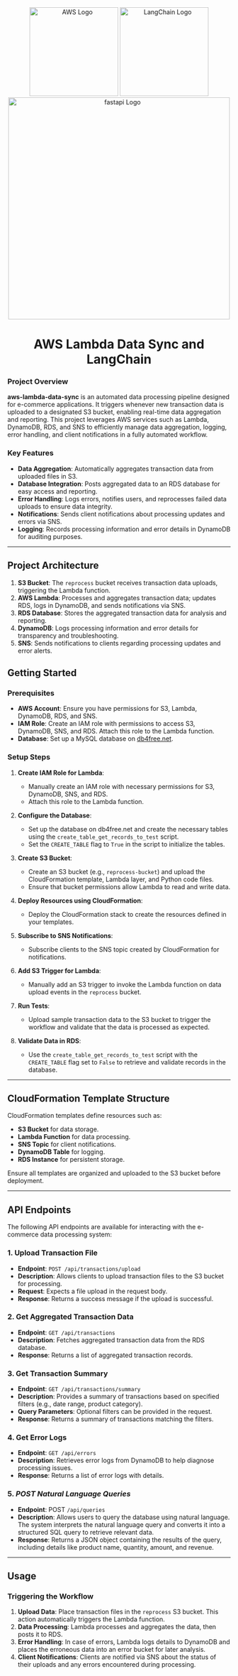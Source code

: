 <div style="text-align: center;">
    <img src="https://upload.wikimedia.org/wikipedia/commons/9/93/Amazon_Web_Services_Logo.svg" alt="AWS Logo" width="200"/>
    <img src="https://api.nuget.org/v3-flatcontainer/langchain/0.15.2/icon" alt="LangChain Logo" width="200"/>
    <img src="https://fastapi.tiangolo.com/img/logo-margin/logo-teal.png" alt="fastapi Logo" width="500"/>
    <h1>AWS Lambda Data Sync and LangChain</h1>
</div>



### Project Overview
**aws-lambda-data-sync** is an automated data processing pipeline designed for e-commerce applications. It triggers whenever new transaction data is uploaded to a designated S3 bucket, enabling real-time data aggregation and reporting. This project leverages AWS services such as Lambda, DynamoDB, RDS, and SNS to efficiently manage data aggregation, logging, error handling, and client notifications in a fully automated workflow.

### Key Features
- **Data Aggregation**: Automatically aggregates transaction data from uploaded files in S3.
- **Database Integration**: Posts aggregated data to an RDS database for easy access and reporting.
- **Error Handling**: Logs errors, notifies users, and reprocesses failed data uploads to ensure data integrity.
- **Notifications**: Sends client notifications about processing updates and errors via SNS.
- **Logging**: Records processing information and error details in DynamoDB for auditing purposes.

---

## Project Architecture
1. **S3 Bucket**: The `reprocess` bucket receives transaction data uploads, triggering the Lambda function.
2. **AWS Lambda**: Processes and aggregates transaction data; updates RDS, logs in DynamoDB, and sends notifications via SNS.
3. **RDS Database**: Stores the aggregated transaction data for analysis and reporting.
4. **DynamoDB**: Logs processing information and error details for transparency and troubleshooting.
5. **SNS**: Sends notifications to clients regarding processing updates and error alerts.

## Getting Started

### Prerequisites
- **AWS Account**: Ensure you have permissions for S3, Lambda, DynamoDB, RDS, and SNS.
- **IAM Role**: Create an IAM role with permissions to access S3, DynamoDB, SNS, and RDS. Attach this role to the Lambda function.
- **Database**: Set up a MySQL database on [db4free.net](https://www.db4free.net/).
  
### Setup Steps

1. **Create IAM Role for Lambda**:
   - Manually create an IAM role with necessary permissions for S3, DynamoDB, SNS, and RDS.
   - Attach this role to the Lambda function.

2. **Configure the Database**:
   - Set up the database on db4free.net and create the necessary tables using the `create_table_get_records_to_test` script.
   - Set the `CREATE_TABLE` flag to `True` in the script to initialize the tables.

3. **Create S3 Bucket**:
   - Create an S3 bucket (e.g., `reprocess-bucket`) and upload the CloudFormation template, Lambda layer, and Python code files.
   - Ensure that bucket permissions allow Lambda to read and write data.

4. **Deploy Resources using CloudFormation**:
   - Deploy the CloudFormation stack to create the resources defined in your templates.

5. **Subscribe to SNS Notifications**:
   - Subscribe clients to the SNS topic created by CloudFormation for notifications.

6. **Add S3 Trigger for Lambda**:
   - Manually add an S3 trigger to invoke the Lambda function on data upload events in the `reprocess` bucket.

7. **Run Tests**:
   - Upload sample transaction data to the S3 bucket to trigger the workflow and validate that the data is processed as expected.

8. **Validate Data in RDS**:
   - Use the `create_table_get_records_to_test` script with the `CREATE_TABLE` flag set to `False` to retrieve and validate records in the database.

---

## CloudFormation Template Structure

CloudFormation templates define resources such as:
- **S3 Bucket** for data storage.
- **Lambda Function** for data processing.
- **SNS Topic** for client notifications.
- **DynamoDB Table** for logging.
- **RDS Instance** for persistent storage.

Ensure all templates are organized and uploaded to the S3 bucket before deployment.

---

## API Endpoints

The following API endpoints are available for interacting with the e-commerce data processing system:

### 1. Upload Transaction File
- **Endpoint**: `POST /api/transactions/upload`
- **Description**: Allows clients to upload transaction files to the S3 bucket for processing.
- **Request**: Expects a file upload in the request body.
- **Response**: Returns a success message if the upload is successful.

### 2. Get Aggregated Transaction Data
- **Endpoint**: `GET /api/transactions`
- **Description**: Fetches aggregated transaction data from the RDS database.
- **Response**: Returns a list of aggregated transaction records.

### 3. Get Transaction Summary
- **Endpoint**: `GET /api/transactions/summary`
- **Description**: Provides a summary of transactions based on specified filters (e.g., date range, product category).
- **Query Parameters**: Optional filters can be provided in the request.
- **Response**: Returns a summary of transactions matching the filters.

### 4. Get Error Logs
- **Endpoint**: `GET /api/errors`
- **Description**: Retrieves error logs from DynamoDB to help diagnose processing issues.
- **Response**: Returns a list of error logs with details.

### 5. *POST Natural Language Queries*

- **Endpoint**: POST `/api/queries`
- **Description**: Allows users to query the database using natural language. The system interprets the natural language query and converts it into a structured SQL query to retrieve relevant data.
- **Response**: Returns a JSON object containing the results of the query, including details like product name, quantity, amount, and revenue.
---

## Usage

### Triggering the Workflow
1. **Upload Data**: Place transaction files in the `reprocess` S3 bucket. This action automatically triggers the Lambda function.
2. **Data Processing**: Lambda processes and aggregates the data, then posts it to RDS.
3. **Error Handling**: In case of errors, Lambda logs details to DynamoDB and places the erroneous data into an error bucket for later analysis.
4. **Client Notifications**: Clients are notified via SNS about the status of their uploads and any errors encountered during processing.
